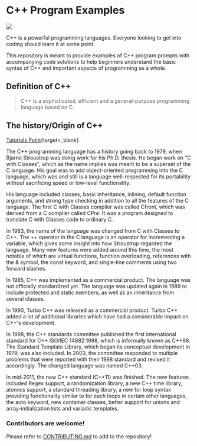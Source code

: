 # C++ Program Examples

![](https://i.imgur.com/EMPZ23g.png)

C++ is a powerful programming languages. Everyone looking to get into coding should learn it at some point.

This repository is meant to provide examples of C++ program prompts with accompanying code solutions to help beginners understand the basic syntax of C++ and important aspects of programming as a whole.

## Definition of C++

> C++ is a sophisticated, efficient and a general-purpose programming language based on C.

## The history/Origin of C++
[Tutorials Point](https://www.tutorialspoint.com/History-of-Cplusplus-language/ "history source"){target=_blank}


The C++ programming language has a history going back to 1979, when Bjarne Stroustrup was doing work for his Ph.D. thesis. He began work on "C with Classes", which as the name implies was meant to be a superset of the C language. His goal was to add object-oriented programming into the C language, which was and still is a language well-respected for its portability without sacrificing speed or low-level functionality.

His language included classes, basic inheritance, inlining, default function arguments, and strong type checking in addition to all the features of the C language. The first C with Classes compiler was called Cfront, which was derived from a C compiler called CPre. It was a program designed to translate C with Classes code to ordinary C.

In 1983, the name of the language was changed from C with Classes to C++. The ++ operator in the C language is an operator for incrementing a variable, which gives some insight into how Stroustrup regarded the language. Many new features were added around this time, the most notable of which are virtual functions, function overloading, references with the & symbol, the const keyword, and single-line comments using two forward slashes.

In 1985, C++ was implemented as a commercial product. The language was not officially standardized yet. The language was updated again in 1989 to include protected and static members, as well as an inheritance from several classes.

In 1990, Turbo C++ was released as a commercial product. Turbo C++ added a lot of additional libraries which have had a considerable impact on C++'s development.

In 1998, the C++ standards committee published the first international standard for C++ ISO/IEC 14882:1998, which is informally known as C++98. The Standard Template Library, which began its conceptual development in 1979, was also included. In 2003, the committee responded to multiple problems that were reported with their 1998 standard and revised it accordingly. The changed language was named C++03.

In mid-2011, the new C++ standard (C++11) was finished. The new features included Regex support, a randomization library, a new C++ time library, atomics support, a standard threading library, a new for loop syntax providing functionality similar to for each loops in certain other languages, the auto keyword, new container classes, better support for unions and array-initialization lists and variadic templates.

### Contributors are welcome!

Please refer to [CONTRIBUTING.md](CONTRIBUTING.md) to add to the repository!
